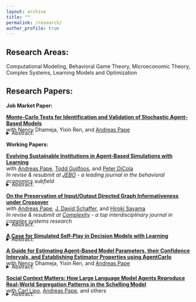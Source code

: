 ```yaml
---
layout: archive
title: ""
permalink: /research/
author_profile: true
---
```

<h2>Research Areas:</h2>
Computational Modeling, Behavioral Game Theory, Microeconomic Theory, Complex Systems, Learning Models and Optimization

<h2>Research Papers:</h2>
<b>Job Market Paper:</b><br>

[<b>Monte-Carlo Tests for Identification and Validation of Stochastic Agent-Based Models</b>](https://chriszosh1.github.io/files/Agent-BasedEconometrics_MC_Zosh_et_al.pdf)
<br>with Nency Dhameja,
Yixin Ren, and
<a href="https://www.binghamton.edu/economics/faculty/profile.html?id=apape"> Andreas Pape</a><br>
<details style="margin-top: -22px;"><summary>Abstract:</summary>
Agent-based models (ABMs) are increasingly used for formal estimation and inference, but their complexity and algorithmic nature pose persistent challenges for the formal assessment of estimator properties.

This paper highlights the indispensable role that Monte Carlo simulations (MCS) can play in addressing these challenges. We show that MCS can systematically evaluate whether parameters of an ABM can be reliably estimated, how estimate accuracy and precision depend on factors such as search algorithm choice and the number of model runs conducted, and can even speak to model validity in some cases. We also introduce a novel Monte Carlo test that disentangles imprecision due to the stochasticity of the model and estimation process itself versus that sourced by sampling variation.

We apply these techniques to two example applications: first, a repeated prisoner's dilemma model with learning agents and second, a model of information diffusion over a network. Our results demonstrate that, while the parameters of these models can be identified in principle, estimator performance can be highly sensitive to choice of fitness function, search method used in the estimation process, and to features of the model itself, so establishing if a particular specification works for a particular problem is vital. These findings underscore the practical importance of applying MCS-based diagnostics before drawing substantive conclusions from estimated ABM parameters.
</details>

<b>Working Papers:</b><br>

[<b>Evolving Sustainable Institutions in Agent-Based Simulations with Learning</b>](https://chriszosh1.github.io/files/EvolvingSustainableInstitutions_Zosh_et_al.pdf)
<br>with <a href="https://www.binghamton.edu/economics/faculty/profile.html?id=apape"> Andreas Pape</a>,
<a href="https://www.toddguilfoos.com/"> Todd Guilfoos</a>, and
<a href="https://www.law.northwestern.edu/faculty/profiles/peterdicola/"> Peter DiCola</a> <br>
*In revise & resubmit at [JEBO](https://www.sciencedirect.com/journal/journal-of-economic-behavior-and-organization) - a leading journal in the behavioral economics subfield*<br>
<details style="margin-top: -22px;"><summary>Abstract:</summary>
We develop a novel, game-theoretic computational model in which learning agents explore how much to consume from a common resource. These agents live under three different political regimes: private provision, a benevolent and powerful social planner, and competitive direct democracy over vectors of (Pigouvian) fines. Both agent consumption and voting decisions are guided by a single process: reinforcement learning with action similarity. The model produces panel data of fine vectors for each regime and setting. 

We find the benevolent social planner’s fines have significant welfare gains over uncoordinated private action, and that competitive direct democracy’s fines can nearly achieve the same gains. We also find that learning changes the optimal solution: that is, the fine vector found by the	benevolent social planner is both distinct from and performs better than the socially optimal fine vector analytically derived from this setting, were it populated with rational, fully-informed agents.
    
Elinor Ostrom empirically identified eight “design principles” common to social structures of communities which successfully cultivate a common resource. One of these principles is ”graduated sanctions,” in which punishment accumulates at an accelerating rate as the degree of offense increases. We find that graduated sanctions only emerges when the agents use similarity in decision-making. We also find that, if fines generate revenue which can be costlessly redistributed, draconian (not graduated) sanctions emerge.
</details>

<a href="https://arxiv.org/abs/2406.10369"> <b>On the Preservation of Input/Output Directed Graph Informativeness under Crossover</b></a>
<br>with <a href="https://www.binghamton.edu/economics/faculty/profile.html?id=apape"> Andreas Pape</a>,
<a href="https://scholar.google.com/citations?user=pRy5WdkAAAAJ&hl=en"> J. David Schaffer</a>, and
<a href="http://bingdev.binghamton.edu/sayama/"> Hiroki Sayama</a> <br>
*In revise & resubmit at [Complexity](https://onlinelibrary.wiley.com/page/journal/8503/homepage/productinformation.html) - a top interdisciplinary journal in complex systems research*<br>
<details style="margin-top: -22px;"><summary>Abstract:</summary>
There exists a broad class of networks that connect inputs to outputs. These networks include chemical transformation networks, electrical circuits, municipal water systems, and neural networks. The goals of this paper are to provide a theoretical foundation for evolutionary crossover on this class of graphs and connect crossover to informativeness, a measure of the connectedness of inputs to outputs. Informativeness is defined as: a partially informative graph has at least one path from an input to some output, a very informative graph has a path from every input to some output, and a fully informative graph has a path from every input to every output. If a neural network with non-zero weights and any number of layers is fully informative. As links are removed (assigned zero weight), it may become very, partially, or not informative. (The complement of informativeness is actionability, which is a measure of how connected outputs are from inputs.)

We define a crossover operation on IOD Graphs in which we find subgraphs with matching sets of forward and backward directed links to "swap." With this operation, IOD Graphs can be subject to evolutionary computation methods. We show that fully informative parents may yield a non-informative child. We also show that under certain conditions, crossover compatible, partially informative parents yield partially informative children, and very informative input parents with partially informative output parents yield very informative children. However, even under these conditions, full informativeness may not be retained. Similar results hold for actionability.
</details>

[<b>A Case for Simulated Self-Play in Decision Models with Learning</b>](https://chriszosh1.github.io/files/A_Case_for_Simulated_Self_Play_ChrisZosh.pdf)<br>
<details style="margin-top: -22px;"><summary>Abstract:</summary>
While there is an extensive history of bringing decision theories with learning to lab data, such models have been plagued with inadequate assumptions about the information players know before the first round of play. To solve this problem, I discuss the notion of Simulated Self-Play (SSP), in which agents play simulated rounds of the game against themselves to develop intuition about the nature of the game before the first round of play. Although some existing models of artificial intelligence have utilized self-play to achieve high performing solutions to some fairly complex problems (e.g. Alpha Zero playing Chess and Go), its exploration as a cognitive parameter when modeling human behavior has been relatively unexplored. First, I make the case that SSP improves theoretical coherence by discussing a number of common alternative assumptions (uniform / no priors, fitted priors, and burned-in priors), some of their a priori issues, and how Simulated Self-Play addresses many of them in a parsimonious way. Next, I evaluate the empirical value of SSP by implementing a simple learning model using priors formed via SSP and the alternatives and then compare their performance at predicting out-of-sample play in variations of the Beauty Contest game. I find that Simulated Self-Play performs as well or better than all of the aforementioned alternatives.
</details>

[<b>A Guide for Estimating Agent-Based Model Parameters, their Confidence Intervals, and Establishing Estimator Properties using AgentCarlo</b>](https://chriszosh1.github.io/files/Agent-BasedEconometrics_SP_Zosh_et_al.pdf)
<br>with Nency Dhameja,
Yixin Ren, and
<a href="https://www.binghamton.edu/economics/faculty/profile.html?id=apape"> Andreas Pape</a><br>
<details style="margin-top: -22px;"><summary>Abstract:</summary>
Although many Agent-Based Models (ABMs) traditionally serve to demonstrate proof-of-principle-type findings, it is becoming increasingly common and desirable for such models to be used directly for estimation in many disciplines. Given this, the need for a structured discussion on accessible and econometrically sound methods to estimate these models is of great importance.

Taking the view that ABMs are in many ways analogous to structural equation models, we detail a practical and fairly generalizable approach for bringing nearly any agent-based model to panel data in a manner akin to structural regression. We structure this paper with the aim of being an accessible guide for unfamiliar analysts to pick up and use, covering estimating best-fitting parameters via Simulated Method of Moments (including summarizing and aggregating model output, establishing a fitness function, and choosing an optimization technique), estimating critical values using block-bootstrapping (including how to interpret confidence intervals and hypothesis testing in this context), and using Monte Carlo simulations to establish a number of properties, including whether model parameters are well identified. We also introduce a novel test to distinguish between different sources of estimate imprecision which arise when estimating ABMs. We conclude with an example application in which we bring an ABM of learning agents playing a game to existing lab data to estimate agent learning parameters.
</details>

[<b>Social Context Matters: How Large Language Model Agents Reproduce Real-World Segregation Patterns in the Schelling Model</b>](https://chriszosh1.github.io/files/Social_Context_and_LLM_Segregation.pdf)
<br>with <a href="https://www.binghamton.edu/anthropology/faculty/profile.html?id=clipo"> Carl Lipo</a>, <a href="https://www.binghamton.edu/economics/faculty/profile.html?id=apape"> Andreas Pape</a>, and others<br>
<details style="margin-top: -22px;"><summary>Abstract:</summary>
We extend the classic Schelling segregation model by replacing its traditional, rule-based agents with Large Language Model (LLM) agents that make residential decisions using natural language reasoning grounded in social context. While LLMs have been incorporated into agent-based models before, to our knowledge this is the first application that substitutes the mechanical agents of the Schelling model with LLM-driven agents. We compare LLM agent behavior across five social contexts: a neutral baseline (red/blue teams), racial (White/Black), ethnic (Asian/Hispanic), economic (high/low income), and political (liberal/conservative) scenarios. Our results reveal dramatic differences in segregation patterns based solely on social framing. Political contexts produce the most extreme segregation (ghetto rate: 61.6, segregation share: 0.928), while economic contexts show minimal clustering (ghetto rate: 5.0, share: 0.543). Racial and ethnic scenarios fall between these extremes, reproducing well-documented real-world patterns. All scenarios differ significantly from baseline ($p < 0.001$), with political segregation showing 12.3 times higherghetto formation than economic segregation. These findings demonstrate that LLMs can capture culturally-embedded preferences and biases, producing segregation dynamics that vary realistically with social context. This has important implications for using LLM agents to model social phenomena and test policy interventions.
</details>
